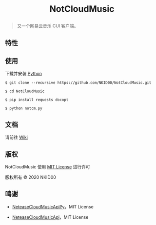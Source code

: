 <h1>
  <p align=center>
    <b>
      NotCloudMusic
    </b>
  </p>
</h1>

> 又一个网易云音乐 CUI 客户端。

## 特性



## 使用

下载并安装 [Python](https://python.org)
   
```shell
$ git clone --recursive https://github.com/NKID00/NotCloudMusic.git

$ cd NotCloudMusic

$ pip install requests docopt

$ python notcm.py
```

## 文档

请前往 [Wiki](https://github.com/NKID00/NotCloudMusic/wiki)

## 版权

NotCloudMusic 使用 [MIT License](.\LICENSE) 进行许可

版权所有 © 2020 NKID00

## 鸣谢

- [NeteaseCloudMusicApiPy](https://github.com/NKID00/NeteaseCloudMusicApiPy)，MIT License

- [NeteaseCloudMusicApi](https://github.com/Binaryify/NeteaseCloudMusicApi)，MIT License
